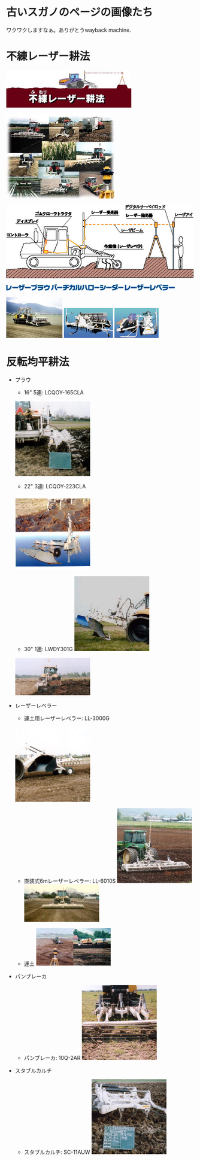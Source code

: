 # 古いスガノのページの画像たち

ワクワクしますなぁ。ありがとうwayback machine.

# 不練レーザー耕法
![](./img/sugano_old/huneri/huneri_le.jpg)

![](./img/sugano_old/huneri/po_huneri1.jpg)

![](./img/sugano_old/huneri/po_system.jpg)

![](./img/sugano_old/huneri/po_logo3.jpg)
![](./img/sugano_old/huneri/po_logo4.jpg)
![](./img/sugano_old/huneri/po_logo5.jpg)

![](./img/sugano_old/huneri/po_seed.jpg)
![](./img/sugano_old/huneri/po_vsg3012.jpg)
![](./img/sugano_old/huneri/po_vsa2308.jpg)

# 反転均平耕法

- プラウ

    - 16" 5連: LCQOY-165CLA 

    ![](./img/sugano_old/hantenKinpei/lcqoy_165c1a.jpg)

    - 22" 3連: LCQOY-223CLA 

    ![](./img/sugano_old/hantenKinpei/lcqoy_223c1a.jpg)

    - 30" 1連: LWDY301G
    ![](./img/sugano_old/hantenKinpei/lwdy301g.jpg)

    ![](./img/sugano_old/hantenKinpei/cat_nidankou.jpg)

- レーザーレベラー

    - 運土用レーザーレベラー: LL-3000G

    ![](./img/sugano_old/hantenKinpei/ll_3000g.jpg)

    - 直装式6mレーザーレベラー: LL-6010S
    ![](./img/sugano_old/hantenKinpei/ll_6010s.jpg)
    ![](./img/sugano_old/hantenKinpei/cat_lebera2.jpg)

    - 運土
    ![](./img/sugano_old/hantenKinpei/syasin_undo.jpg)

- パンブレーカ

    - パンブレーカ: 10Q-2AR
    ![](./img/sugano_old/hantenKinpei/10q_2ar.jpg)

- スタブルカルチ
    
    - スタブルカルチ: SC-11AUW
    ![](./img/sugano_old/hantenKinpei/sc_11auw.jpg)
